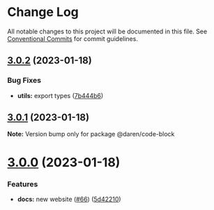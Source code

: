 # Change Log

All notable changes to this project will be documented in this file.
See [Conventional Commits](https://conventionalcommits.org) for commit guidelines.

## [3.0.2](https://github.com/darenmalfait/darenui/compare/@daren/code-block@3.0.1...@daren/code-block@3.0.2) (2023-01-18)


### Bug Fixes

* **utils:** export types ([7b444b6](https://github.com/darenmalfait/darenui/commit/7b444b687f7c16145d27575853440e67d9f952e5))





## [3.0.1](https://github.com/darenmalfait/darenui/compare/@daren/code-block@3.0.0...@daren/code-block@3.0.1) (2023-01-18)

**Note:** Version bump only for package @daren/code-block





# [3.0.0](https://github.com/darenmalfait/darenui/compare/@daren/code-block@2.2.9...@daren/code-block@3.0.0) (2023-01-18)


### Features

* **docs:** new website ([#66](https://github.com/darenmalfait/darenui/issues/66)) ([5d42210](https://github.com/darenmalfait/darenui/commit/5d42210b72e68561a03b891fec5c255fbba5f274))
